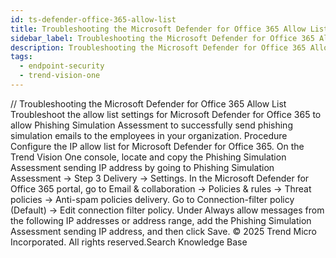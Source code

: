 ```yaml
---
id: ts-defender-office-365-allow-list
title: Troubleshooting the Microsoft Defender for Office 365 Allow List
sidebar_label: Troubleshooting the Microsoft Defender for Office 365 Allow List
description: Troubleshooting the Microsoft Defender for Office 365 Allow List
tags:
  - endpoint-security
  - trend-vision-one
---
```


/*<![CDATA[*/ $('#title').html($('meta[name=map-description]').attr('content')); /*]]>*/ Troubleshooting the Microsoft Defender for Office 365 Allow List Troubleshoot the allow list settings for Microsoft Defender for Office 365 to allow Phishing Simulation Assessment to successfully send phishing simulation emails to the employees in your organization. Procedure Configure the IP allow list for Microsoft Defender for Office 365. On the Trend Vision One console, locate and copy the Phishing Simulation Assessment sending IP address by going to Phishing Simulation Assessment → Step 3 Delivery → Settings. In the Microsoft Defender for Office 365 portal, go to Email & collaboration → Policies & rules → Threat policies → Anti-spam policies delivery. Go to Connection-filter policy (Default) → Edit connection filter policy. Under Always allow messages from the following IP addresses or address range, add the Phishing Simulation Assessment sending IP address, and then click Save. © 2025 Trend Micro Incorporated. All rights reserved.Search Knowledge Base